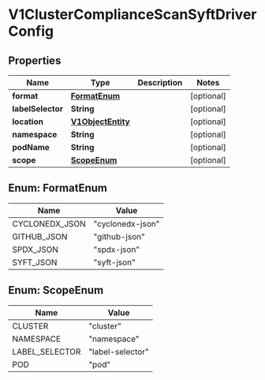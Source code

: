 # V1ClusterComplianceScanSyftDriverConfig

## Properties
Name | Type | Description | Notes
------------ | ------------- | ------------- | -------------
**format** | [**FormatEnum**](#FormatEnum) |  |  [optional]
**labelSelector** | **String** |  |  [optional]
**location** | [**V1ObjectEntity**](V1ObjectEntity.md) |  |  [optional]
**namespace** | **String** |  |  [optional]
**podName** | **String** |  |  [optional]
**scope** | [**ScopeEnum**](#ScopeEnum) |  |  [optional]

<a name="FormatEnum"></a>
## Enum: FormatEnum
Name | Value
---- | -----
CYCLONEDX_JSON | &quot;cyclonedx-json&quot;
GITHUB_JSON | &quot;github-json&quot;
SPDX_JSON | &quot;spdx-json&quot;
SYFT_JSON | &quot;syft-json&quot;

<a name="ScopeEnum"></a>
## Enum: ScopeEnum
Name | Value
---- | -----
CLUSTER | &quot;cluster&quot;
NAMESPACE | &quot;namespace&quot;
LABEL_SELECTOR | &quot;label-selector&quot;
POD | &quot;pod&quot;
